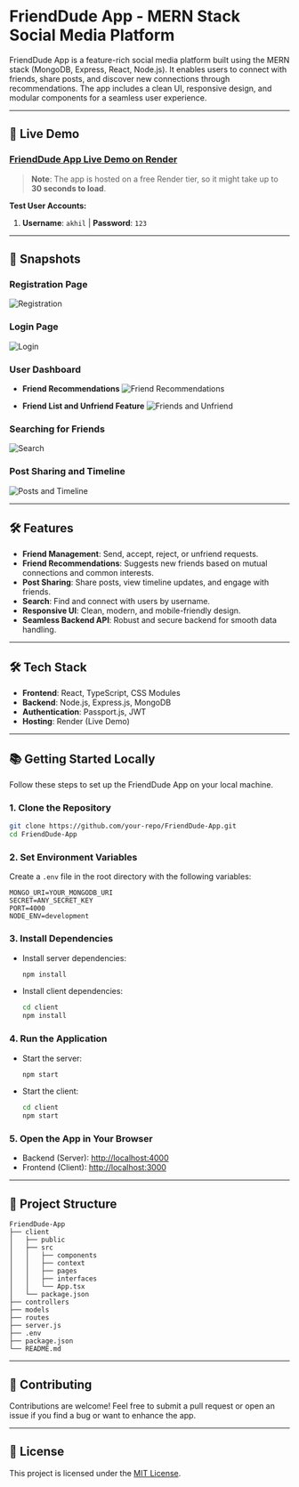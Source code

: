 # FriendDude App - MERN Stack Social Media Platform

FriendDude App is a feature-rich social media platform built using the MERN stack (MongoDB, Express, React, Node.js). It enables users to connect with friends, share posts, and discover new connections through recommendations. The app includes a clean UI, responsive design, and modular components for a seamless user experience.

---

## 🚀 **Live Demo**

### [FriendDude App Live Demo on Render](https://FriendDude-App-mern.onrender.com/)

> **Note**: The app is hosted on a free Render tier, so it might take up to **30 seconds to load**.

**Test User Accounts:**
1. **Username**: `akhil`  |  **Password**: `123`

---

## 📸 **Snapshots**

### **Registration Page**
![Registration]([./snapshots/register.png](https://github.com/user-attachments/assets/5f68f604-d031-4928-81f0-f5f07c9d0f1f))

### **Login Page**
![Login](./snapshots/login.png)

### **User Dashboard**
- **Friend Recommendations**
![Friend Recommendations](./snapshots/friend_recommendations.png)

- **Friend List and Unfriend Feature**
![Friends and Unfriend](./snapshots/friends.png)

### **Searching for Friends**
![Search](./snapshots/search.png)

### **Post Sharing and Timeline**
![Posts and Timeline](./snapshots/posts.png)

---

## 🛠️ **Features**

- **Friend Management**: Send, accept, reject, or unfriend requests.
- **Friend Recommendations**: Suggests new friends based on mutual connections and common interests.
- **Post Sharing**: Share posts, view timeline updates, and engage with friends.
- **Search**: Find and connect with users by username.
- **Responsive UI**: Clean, modern, and mobile-friendly design.
- **Seamless Backend API**: Robust and secure backend for smooth data handling.

---

## 🛠️ **Tech Stack**

- **Frontend**: React, TypeScript, CSS Modules
- **Backend**: Node.js, Express.js, MongoDB
- **Authentication**: Passport.js, JWT
- **Hosting**: Render (Live Demo)

---

## 📚 **Getting Started Locally**

Follow these steps to set up the FriendDude App on your local machine.

### **1. Clone the Repository**
```bash
git clone https://github.com/your-repo/FriendDude-App.git
cd FriendDude-App
```

### **2. Set Environment Variables**
Create a `.env` file in the root directory with the following variables:
```dotenv
MONGO_URI=YOUR_MONGODB_URI
SECRET=ANY_SECRET_KEY
PORT=4000
NODE_ENV=development
```

### **3. Install Dependencies**
- Install server dependencies:
  ```bash
  npm install
  ```
- Install client dependencies:
  ```bash
  cd client
  npm install
  ```

### **4. Run the Application**
- Start the server:
  ```bash
  npm start
  ```
- Start the client:
  ```bash
  cd client
  npm start
  ```

### **5. Open the App in Your Browser**
- Backend (Server): [http://localhost:4000](http://localhost:4000)
- Frontend (Client): [http://localhost:3000](http://localhost:3000)

---

## 📄 **Project Structure**
```plaintext
FriendDude-App
├── client
│   ├── public
│   ├── src
│   │   ├── components
│   │   ├── context
│   │   ├── pages
│   │   ├── interfaces
│   │   └── App.tsx
│   └── package.json
├── controllers
├── models
├── routes
├── server.js
├── .env
├── package.json
└── README.md
```

---

## 🤝 **Contributing**

Contributions are welcome! Feel free to submit a pull request or open an issue if you find a bug or want to enhance the app.

---

## 📜 **License**

This project is licensed under the [MIT License](./LICENSE.md).
